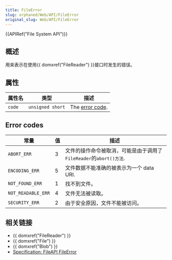 ```yaml
---
title: FileError
slug: orphaned/Web/API/FileError
original_slug: Web/API/FileError
---
```


{{APIRef("File System API")}}

## 概述

用来表示在使用{{ domxref("FileReader") }}接口时发生的错误。

## 属性

| 属性名 | 类型             | 描述                                                  |
| ------ | ---------------- | ----------------------------------------------------- |
| `code` | `unsigned short` | The [error code](/zh-CN/nsIDOMFileError#Error_codes). |

## Error codes

| 常量               | 值  | 描述                                                               |
| ------------------ | --- | ------------------------------------------------------------------ |
| `ABORT_ERR`        | 3   | 文件的操作命令被取消，可能是由于调用了`FileReader`的`abort()方法`. |
| `ENCODING_ERR`     | 5   | 文件数据不能准确的被表示为一个 data URI.                           |
| `NOT_FOUND_ERR`    | 1   | 找不到文件。                                                       |
| `NOT_READABLE_ERR` | 4   | 文件无法被读取。                                                   |
| `SECURITY_ERR`     | 2   | 由于安全原因，文件不能被访问。                                     |

## 相关链接

- {{ domxref("FileReader") }}
- {{ domxref("File") }}
- {{ domxref("Blob") }}
- [Specification: FileAPI FileError](https://www.w3.org/TR/FileAPI/#FileErrorInterface)
